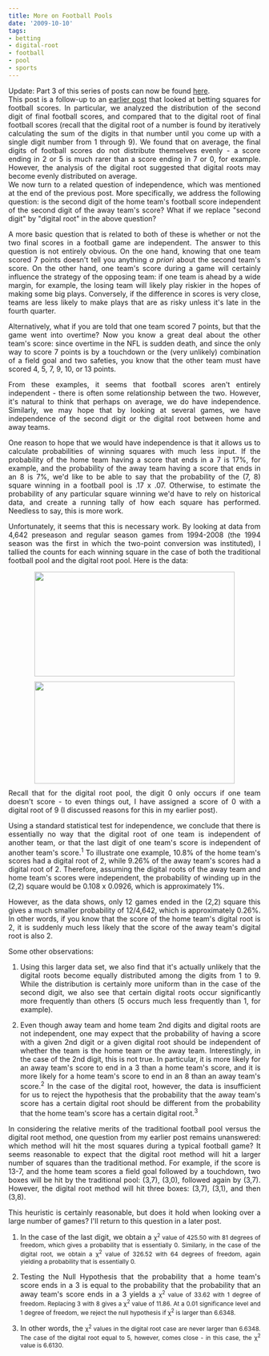 ```yaml
---
title: More on Football Pools
date: '2009-10-10'
tags:
- betting
- digital-root
- football
- pool
- sports
---
```


<div style="text-align: justify;">Update: Part 3 of this series of posts can now be found <a href="http://www.mathgoespop.com/2010/01/football-pools-part-3.html">here</a>.</div>
<div style="text-align: justify;"></div>
<div style="text-align: justify;">This post is a follow-up to an <a href="http://www.mathgoespop.com/2009/02/variant-of-traditional-football-pool.html">earlier post</a> that looked at betting squares for football scores.  In particular, we analyzed the distribution of the second digit of final football scores, and compared that to the digital root of final football scores (recall that the digital root of a number is found by iteratively calculating the sum of the digits in that number until you come up with a single digit number from 1 through 9).  We found that on average, the final digits of football scores do not distribute themselves evenly - a score ending in 2 or 5 is much rarer than a score ending in 7 or 0, for example.  However, the analysis of the digital root suggested that digital roots may become evenly distributed on average.</div>
<div style="text-align: justify;">We now turn to a related question of independence, which was mentioned at the end of the previous post.  More specifically, we address the following question: is the second digit of the home team's football score independent of the second digit of the away team's score?  What if we replace "second digit" by "digital root" in the above question?

A more basic question that is related to both of these is whether or not the two final scores in a football game are independent.  The answer to this question is not entirely obvious.  On the one hand, knowing that one team scored 7 points doesn't tell you anything <span style="font-style: italic;">a priori </span>about the second team's score.  On the other hand, one team's score during a game will certainly influence the strategy of the opposing team: if one team is ahead by a wide margin, for example, the losing team will likely play riskier in the hopes of making some big plays.  Conversely, if the difference in scores is very close, teams are less likely to make plays that are as risky unless it's late in the fourth quarter.

Alternatively, what if you are told that one team scored 7 points, but that the game went into overtime?  Now you know a great deal about the other team's score: since overtime in the NFL is sudden death, and since the only way to score 7 points is by a touchdown or the (very unlikely) combination of a field goal and two safeties, you know that the other team must have scored 4, 5, 7, 9, 10, or 13 points.

From these examples, it seems that football scores aren't entirely independent - there is  often some relationship between the two.  However, it's natural to think that perhaps on average, we do have independence.  Similarly, we may hope that by looking at several games, we have independence of the second digit or the digital root between home and away teams.

One reason to hope that we would have independence is that it allows us to calculate probabilities of winning squares with much less input.  If the probability of the home team having a score that ends in a 7 is 17%, for example, and the probability of the away team having a score that ends in an 8 is 7%, we'd like to be able to say that the probability of the (7, 8) square winning in a football pool is .17 x .07.  Otherwise, to estimate the probability of any particular square winning we'd have to rely on historical data, and create a running tally of how each square has performed.  Needless to say, this is more work.

Unfortunately, it seems that this is necessary work.  By looking at data from 4,642 preseason and regular season games from 1994-2008 (the 1994 season was the first in which the two-point conversion was instituted), I tallied the counts for each winning square in the case of both the traditional football pool and the digital root pool.  Here is the data:

<a href="http://2.bp.blogspot.com/_fM0L9abY3bo/StEsls_4vnI/AAAAAAAAASM/ocZ9HAtiML0/s1600-h/Picture+2.png" onblur="try {parent.deselectBloggerImageGracefully();} catch(e) {}"><img id="BLOGGER_PHOTO_ID_5391139255185096306" style="margin: 0px auto 10px; display: block; text-align: center; cursor: pointer; width: 400px; height: 209px;" src="http://2.bp.blogspot.com/_fM0L9abY3bo/StEsls_4vnI/AAAAAAAAASM/ocZ9HAtiML0/s400/Picture+2.png" border="0" alt="" /></a>
<a href="http://3.bp.blogspot.com/_fM0L9abY3bo/StEstEFns7I/AAAAAAAAASU/8shrdlgAGTE/s1600-h/Picture+3.png" onblur="try {parent.deselectBloggerImageGracefully();} catch(e) {}"><img id="BLOGGER_PHOTO_ID_5391139381642245042" style="margin: 0px auto 10px; display: block; text-align: center; cursor: pointer; width: 400px; height: 204px;" src="http://3.bp.blogspot.com/_fM0L9abY3bo/StEstEFns7I/AAAAAAAAASU/8shrdlgAGTE/s400/Picture+3.png" border="0" alt="" /></a>
Recall that for the digital root pool, the digit 0 only occurs if one team doesn't score - to even things out, I have assigned a score of 0 with a digital root of 9 (I discussed reasons for this in my earlier post).

Using a standard statistical test for independence, we conclude that there is essentially no way that the digital root of one team is independent of another team, or that the last digit of one team's score is independent of another team's score.<sup>1</sup> To illustrate one example, 10.8% of the home team's scores had a digital root of 2, while 9.26% of the away team's scores had a digital root of 2.  Therefore, assuming the digital roots of the away team and home team's scores were independent, the probability of winding up in the (2,2) square would be 0.108 x 0.0926, which is approximately 1%.

However, as the data shows, only 12 games ended in the (2,2) square this gives a much smaller probability of 12/4,642, which is approximately 0.26%.  In other words, if you know that the score of the home team's digital root is 2, it is suddenly much less likely that the score of the away team's digital root is also 2.

Some other observations:

1. Using this larger data set, we also find that it's actually unlikely that the digital roots become equally distributed among the digits from 1 to 9.  While the distribution is certainly more uniform than in the case of the second digit, we also see that certain digital roots occur significantly more frequently than others (5 occurs much less frequently than 1, for example).

2. Even though away team and home team 2nd digits and digital roots are not independent, one may expect that the probability of having a score with a given 2nd digit or a given digital root should be independent of whether the team is the home team or the away team.  Interestingly, in the case of the 2nd digit, this is not true.  In particular, it is more likely for an away team's score to end in a 3 than a home team's score, and it is more likely for a home team's score to end in an 8 than an away team's score.<sup>2</sup> In the case of the digital root, however, the data is insufficient for us to reject the hypothesis that the probability that the away team's score has a certain digital root should be different from the probability that the home team's score has a certain digital root.<sup>3</sup>

In considering the relative merits of the traditional football pool versus the digital root method, one question from my earlier post remains unanswered: which method will hit the most squares during a typical football game?  It seems reasonable to expect that the digital root method will hit a larger number of squares than the traditional method.  For example, if the score is 13-7, and the home team scores a field goal followed by a touchdown, two boxes will be hit by the traditional pool: (3,7), (3,0), followed again by (3,7).  However, the digital root method will hit three boxes: (3,7), (3,1), and then (3,8).

This heuristic is certainly reasonable, but does it hold when looking over a large number of games?  I'll return to this question in a later post.
<span style="font-size: 85%;">
1.  In the case of the last digit, we obtain a</span> <span style="font-size: 85%;">χ<sup>2</sup> value of 425.50 with 81 degrees of freedom, which gives a probability that is essentially 0.  Similarly, in the case of the digital root, we obtain a </span><span style="font-size: 85%;">χ<sup>2</sup> value of 326.52 with 64 degrees of freedom, again yielding a probability that is essentially 0.</span>

2. Testing the Null Hypothesis that the probability that a home team's score ends in a 3 is equal to the probability that the probability that an away team's score ends in a 3 yields a <span style="font-size: 85%;">χ<sup>2</sup> value of 33.62 with 1 degree of freedom.  Replacing 3 with 8 gives a </span><span style="font-size: 85%;">χ<sup>2</sup> value of 11.86.  At a 0.01 significance level and 1 degree of freedom, we reject the null hypothesis if </span><span style="font-size: 85%;">χ<sup>2</sup> is larger than 6.6348.</span>

3. In other words, the <span style="font-size: 85%;">χ<sup>2</sup> values in the digital root case are never larger than 6.6348.  The case of the digital root equal to 5, however, comes close - in this case, the </span><span style="font-size: 85%;">χ<sup>2</sup> value is 6.6130.</span><span style="font-size: 85%;">
</span>

</div>
